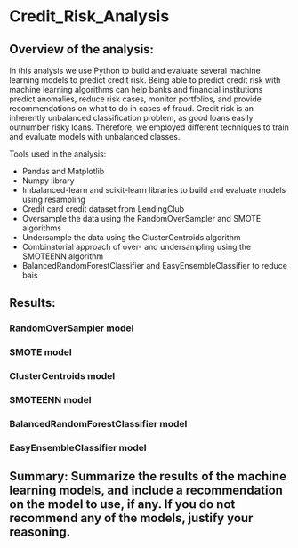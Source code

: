 # Credit_Risk_Analysis

## Overview of the analysis: 

In this analysis we use Python to build and evaluate several machine learning models to predict credit risk. Being able to predict credit risk with machine learning algorithms can help banks and financial institutions predict anomalies, reduce risk cases, monitor portfolios, and  provide recommendations on what to do in cases of fraud. Credit risk is an inherently unbalanced classification problem, as good loans easily outnumber risky loans. Therefore, we employed different techniques to train and evaluate models with unbalanced classes. 

Tools used in the analysis:
- Pandas and Matplotlib
- Numpy library
- Imbalanced-learn and scikit-learn libraries to build and evaluate models using resampling
- Credit card credit dataset from LendingClub
- Oversample the data using the RandomOverSampler and SMOTE algorithms
- Undersample the data using the ClusterCentroids algorithm
- Combinatorial approach of over- and undersampling using the SMOTEENN algorithm
- BalancedRandomForestClassifier and EasyEnsembleClassifier to reduce bais

## Results: 

### RandomOverSampler model


### SMOTE model


### ClusterCentroids model


### SMOTEENN model


### BalancedRandomForestClassifier model


### EasyEnsembleClassifier model

## Summary: Summarize the results of the machine learning models, and include a recommendation on the model to use, if any. If you do not recommend any of the models, justify your reasoning.
